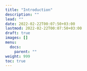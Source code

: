 ```yaml
---
title: "Introduction"
description: ""
lead: ""
date: 2022-02-22T00:07:50+03:00
lastmod: 2022-02-22T00:07:50+03:00
draft: true
images: []
menu:
  docs:
    parent: ""
weight: 999
toc: true
---
```

